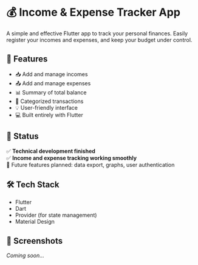 # 💰 Income & Expense Tracker App

A simple and effective Flutter app to track your personal finances. Easily register your incomes and expenses, and keep your budget under control.

## 📱 Features

- 📥 Add and manage incomes
- 📤 Add and manage expenses
- 📊 Summary of total balance
- 🧾 Categorized transactions
- 💡 User-friendly interface
- 💻 Built entirely with Flutter

## 🚀 Status

✅ **Technical development finished**  
✅ **Income and expense tracking working smoothly**  
🔧 Future features planned: data export, graphs, user authentication

## 🛠️ Tech Stack

- Flutter
- Dart
- Provider (for state management)
- Material Design

## 📸 Screenshots

*Coming soon...*


